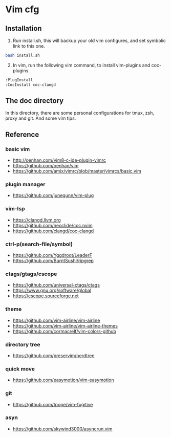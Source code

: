 # Vim cfg

## Installation

1. Run install.sh, this will backup your old vim configures, and set symbolic link to this one.

```bash
bash install.sh
```

2. In vim, run the following vim command, to install vim-plugins and coc-plugins.

```bash
:PlugInstall
:CocInstall coc-clangd
```

## The doc directory

In this directory, there are some personal configurations for tmux, zsh, proxy and git. And some vim tips.

## Reference

### basic vim
- http://oenhan.com/vim8-c-ide-plugin-vimrc
- https://github.com/oenhan/vim
- https://github.com/amix/vimrc/blob/master/vimrcs/basic.vim

### plugin manager
- https://github.com/junegunn/vim-plug

### vim-lsp
- https://clangd.llvm.org
- https://github.com/neoclide/coc.nvim
- https://github.com/clangd/coc-clangd

### ctrl-p(search-file/symbol)
- https://github.com/Yggdroot/LeaderF
- https://github.com/BurntSushi/ripgrep

### ctags/gtags/cscope
- https://github.com/universal-ctags/ctags
- https://www.gnu.org/software/global
- https://cscope.sourceforge.net

### theme
- https://github.com/vim-airline/vim-airline
- https://github.com/vim-airline/vim-airline-themes
- https://github.com/cormacrelf/vim-colors-github

### directory tree
- https://github.com/preservim/nerdtree

### quick move
- https://github.com/easymotion/vim-easymotion

### git
- https://github.com/tpope/vim-fugitive

### asyn
- https://github.com/skywind3000/asyncrun.vim

